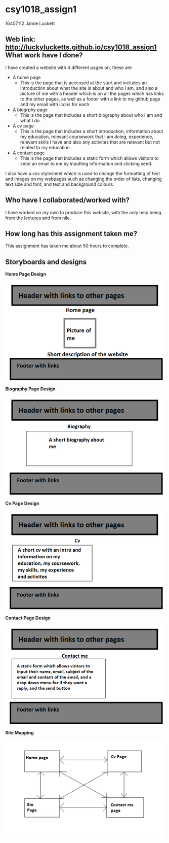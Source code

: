 # csy1018_assign1
16407112 Jamie Luckett

Web link: http://luckylucketts.github.io/csy1018_assign1
What work have I done?
---------------
I have created a website with 4 different pages on, these are
- A home page
  - This is the page that is accessed at the start and includes an introduction about what the site is about and who I am, and also a picture of me with a header which is on all the pages which has links to the other pages, as well as a footer with a link to my github page and my email with icons for each
- A biogrphy page
  - This is the page that includes a short biography about who I am and what I do
- A cv page
  - This is the page that includes a short introduction, information about my education, relevant coursework that I am doing, experience, relevant skills I have and also any activites that are relevant but not related to my education.
- A contact page
  - This is the page that includes a static form which allows visitors to send an email to me by inputting information and clicking send.

I also have a css stylesheet which is used to change the formatting of text and images on my webpages such as changing the order of lists, changing text size and font, and text and background colours.

Who have I collaborated/worked with?
---------------
I have worked on my own to produce this website, with the only help being from the lectures and from nile.

How long has this assignment taken me?
---------------
This assignment has taken me about 50 hours to complete.

Storyboards and designs
---------------
**Home Page Design**

![Home Page](images/home_page_design.png)

**Biography Page Design**

![Biography Page](images/biography_page_design.png)

**Cv Page Design**

![Cv Page](images/cv_page_design.png)

**Contact Page Design**

![Contact Page](images/contact_page_design.png)

**Site Mapping**

![Site Map](images/site_map.png)
